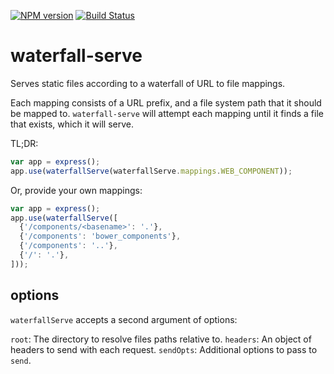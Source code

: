 [![NPM version](http://img.shields.io/npm/v/waterfall-serve.svg?style=flat-square)](https://npmjs.org/package/waterfall-serve)
[![Build Status](http://img.shields.io/travis/Polymer/waterfall-serve.svg?style=flat-square)](https://travis-ci.org/Polymer/waterfall-serve)

# waterfall-serve

Serves static files according to a waterfall of URL to file mappings.

Each mapping consists of a URL prefix, and a file system path that it should be mapped to. `waterfall-serve` will attempt each mapping until it finds a file that exists, which it will serve.

TL;DR:
```js
var app = express();
app.use(waterfallServe(waterfallServe.mappings.WEB_COMPONENT));
```

Or, provide your own mappings:

```js
var app = express();
app.use(waterfallServe([
  {'/components/<basename>': '.'},
  {'/components': 'bower_components'},
  {'/components': '..'},
  {'/': '.'},
]));
```


## options

`waterfallServe` accepts a second argument of options:

`root`: The directory to resolve files paths relative to.
`headers`: An object of headers to send with each request.
`sendOpts`: Additional options to pass to `send`.
